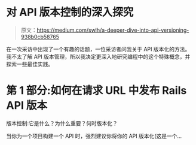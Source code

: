 # 对 API 版本控制的深入探究

> 原文：<https://medium.com/swlh/a-deeper-dive-into-api-versioning-938b0cb58765>

在一次采访中出现了一个有趣的话题，一位采访者问我关于 API 版本化的方法。我不太了解 API 版本管理，所以我决定更深入地研究编程中的这个特殊概念，并探索一些最佳实践。

# 第 1 部分:如何在请求 URL 中发布 Rails API 版本

版本控制:它是什么？为什么重要？何时版本化？

当你为一个项目构建一个 API 时，强烈建议你将你的 API 版本化(这是一个…